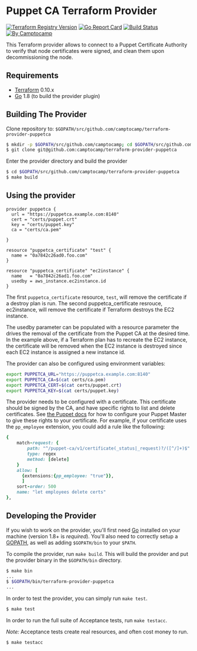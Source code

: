 Puppet CA Terraform Provider
=============================

[![Terraform Registry Version](https://img.shields.io/badge/dynamic/json?color=blue&label=registry&query=%24.version&url=https%3A%2F%2Fregistry.terraform.io%2Fv1%2Fproviders%2Fcamptocamp%2Fpuppetca)](https://registry.terraform.io/providers/camptocamp/puppetca)
[![Go Report Card](https://goreportcard.com/badge/github.com/camptocamp/terraform-provider-puppetca)](https://goreportcard.com/report/github.com/camptocamp/terraform-provider-puppetca)
[![Build Status](https://travis-ci.org/camptocamp/terraform-provider-puppetca.svg?branch=master)](https://travis-ci.org/camptocamp/terraform-provider-puppetca)
[![By Camptocamp](https://img.shields.io/badge/by-camptocamp-fb7047.svg)](http://www.camptocamp.com)

This Terraform provider allows to connect to a Puppet Certificate Authority to verify that node certificates were signed, and clean them upon decommissioning the node.


Requirements
------------

-	[Terraform](https://www.terraform.io/downloads.html) 0.10.x
-	[Go](https://golang.org/doc/install) 1.8 (to build the provider plugin)

Building The Provider
---------------------

Clone repository to: `$GOPATH/src/github.com/camptocamp/terraform-provider-puppetca`

```sh
$ mkdir -p $GOPATH/src/github.com/camptocamp; cd $GOPATH/src/github.com/camptocamp
$ git clone git@github.com:camptocamp/terraform-provider-puppetca
```

Enter the provider directory and build the provider

```sh
$ cd $GOPATH/src/github.com/camptocamp/terraform-provider-puppetca
$ make build
```

Using the provider
----------------------

```hcl
provider puppetca {
  url = "https://puppetca.example.com:8140"
  cert = "certs/puppet.crt"
  key = "certs/puppet.key"
  ca = "certs/ca.pem"

}

resource "puppetca_certificate" "test" {
  name = "0a7842c26ad0.foo.com"
}

resource "puppetca_certificate" "ec2instance" {
  name   = "0a7842c26ad1.foo.com"
  usedby = aws_instance.ec2instance.id
}
```

The first `puppetca_certificate` resource, `test`, will remove the certificate if a destroy plan is run.
The second puppetca_certificate resrouce, ec2instance, will remove the certificate if Terraform destroys the EC2 instance.

The usedby parameter can be populated with a resource parameter the drives the removal of the certificate from the Puppet CA at the desired time.  In the example above, if a Terraform plan has to recreate the EC2 instance, the certificate will be removed when the EC2 instance is destroyed since each EC2 instance is assigned a new instance id.

The provider can also be configured using environment variables:

```sh
export PUPPETCA_URL="https://puppetca.example.com:8140"
export PUPPETCA_CA=$(cat certs/ca.pem)
export PUPPETCA_CERT=$(cat certs/puppet.crt)
export PUPPETCA_KEY=$(cat certs/puppet.key)
```

The provider needs to be configured with a certificate. This certificate
should be signed by the CA, and have specific rights to list and delete
certificates. See [the Puppet docs](https://puppet.com/docs/puppetserver/5.3/config_file_auth.html)
for how to configure your Puppet Master to give these rights to your
certificate. For example, if your certificate uses the `pp_employee` extension,
you could add a rule like the following:

```ruby
{                                                                         
    match-request: {
        path: "^/puppet-ca/v1/certificate(_status|_request)?/([^/]+)$"
        type: regex
        method: [delete]
    }
    allow: [
      {extensions:{pp_employee: "true"}},
      ]
    sort-order: 500
    name: "let employees delete certs"
},
```


Developing the Provider
---------------------------

If you wish to work on the provider, you'll first need [Go](http://www.golang.org) installed on your machine (version 1.8+ is *required*). You'll also need to correctly setup a [GOPATH](http://golang.org/doc/code.html#GOPATH), as well as adding `$GOPATH/bin` to your `$PATH`.

To compile the provider, run `make build`. This will build the provider and put the provider binary in the `$GOPATH/bin` directory.

```sh
$ make bin
...
$ $GOPATH/bin/terraform-provider-puppetca
...
```

In order to test the provider, you can simply run `make test`.

```sh
$ make test
```

In order to run the full suite of Acceptance tests, run `make testacc`.

*Note:* Acceptance tests create real resources, and often cost money to run.

```sh
$ make testacc
```
